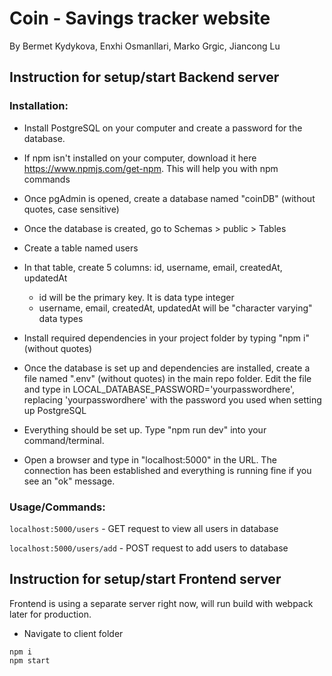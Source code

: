 # Coin - Savings tracker website 
By Bermet Kydykova, Enxhi Osmanllari, Marko Grgic, Jiancong Lu



## Instruction for setup/start Backend server

### Installation:

- Install PostgreSQL on your computer and create a password for the database.
- If npm isn't installed on your computer, download it here https://www.npmjs.com/get-npm. This will help you with npm commands
- Once pgAdmin is opened, create a database named "coinDB" (without quotes, case sensitive)
- Once the database is created, go to Schemas > public > Tables
- Create a table named users
- In that table, create 5 columns: id, username, email, createdAt, updatedAt
  - id will be the primary key. It is data type integer
  - username, email, createdAt, updatedAt will be "character varying" data types

- Install required dependencies in your project folder by typing "npm i" (without quotes)
- Once the database is set up and dependencies are installed, create a file named ".env" (without quotes) in the main repo folder. Edit the file and type in LOCAL_DATABASE_PASSWORD='yourpasswordhere', replacing 'yourpasswordhere' with the password you used when setting up PostgreSQL

- Everything should be set up. Type "npm run dev" into your command/terminal. 
- Open a browser and type in "localhost:5000" in the URL. The connection has been established and everything is running fine if you see an "ok" message.


### Usage/Commands:
`localhost:5000/users` - GET request to view all users in database

`localhost:5000/users/add` - POST request to add users to database



## Instruction for setup/start Frontend server
Frontend is using a separate server right now, will run build with webpack later for production.
- Navigate to client folder
```
npm i
npm start
```
